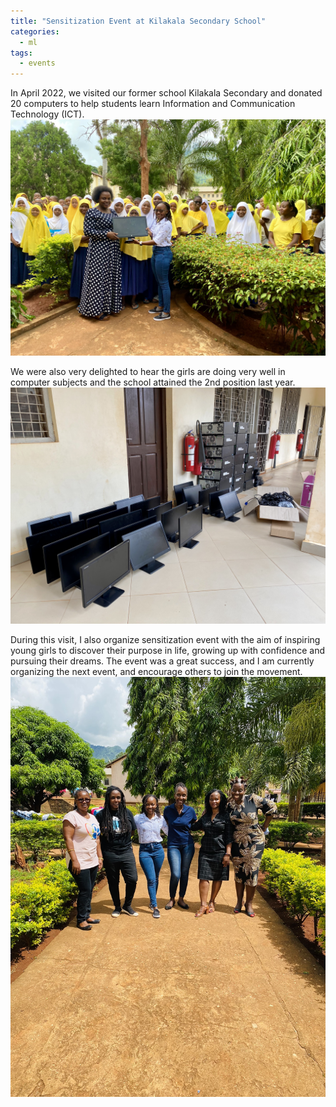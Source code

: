 ```yaml
---
title: "Sensitization Event at Kilakala Secondary School"
categories:
  - ml
tags:
  - events
---
```

In April 2022, we visited our former school Kilakala Secondary and donated 20 computers to help students learn Information and Communication Technology (ICT). 
<img src="/assets/images/kilax2022_1.jpg" class="align-center" alt="">

We were also very delighted to hear the girls are doing very well in computer subjects and the school attained the 2nd position last year. 
<img src="/assets/images/kilax2022_2.jpg" class="align-center" alt="">

During this visit, I also organize sensitization event with the aim of inspiring young girls to discover their purpose in life, growing up with confidence and pursuing their dreams. The event was a great success, and I am currently organizing the next event, and encourage others to join the movement.
<img src="/assets/images/kilax2022_3.jpg" class="align-center" alt="">



